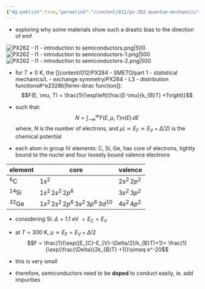 ```yaml
---
{"dg-publish":true,"permalink":"/content/012/px-262-quantum-mechanics/term-2/l-semiconductors/px-262-l1-introduction-to-semiconductors/","noteIcon":"1","created":"2025-02-17T11:14:53.392+00:00","updated":"2025-02-17T13:02:59.762+00:00"}
---
```


- exploring why some materials show such a drastic bias to the direction of emf

![PX262 - I1 - introduction to semiconductors.png|500](/img/user/pics/PX262%20-%20I1%20-%20introduction%20to%20semiconductors.png)
![PX262 - I1 - introduction to semiconductors-1.png|500](/img/user/pics/PX262%20-%20I1%20-%20introduction%20to%20semiconductors-1.png)
 ![PX262 - I1 - introduction to semiconductors-2.png|500](/img/user/pics/PX262%20-%20I1%20-%20introduction%20to%20semiconductors-2.png)

- for $T \neq 0$ K, the [[content/012/PX284 - SMETO/part 1 - statistical mechanics/L - exchange symmetry/PX284 - L3 - distribution functions#^e2328b\|fermi-dirac function]]:
$$F(E, \mu, T) = \frac{1}{\exp\left(\frac{E-\mu}{k_{B}T} +1\right)}$$
- such that:
$$N = \int_{-\infty} ^{\infty} F(E,\mu, T) n(E)\, dE$$
	where, $N$ is the number of electrons, and $\mu (\simeq E_{F}\simeq E_{V} + \Delta/2)$ is the chemical potential

- each atom in group IV elements: C, Si, Ge, has  core of electrons, tightly bound to the nuclei and four loosely bound valence electrons

| element   | core                                      | valence            |
| --------- | ----------------------------------------- | ------------------ |
| $^6$C     | $1s^{2}$                                  | $2s^{2} \, 2p^{2}$ |
| $^{14}$Si | $1s^{2}\,2s^2\,2p^6$                      | $3s^2\,3p^2$       |
| $^{32}$Ge | $1s^{2}\,2s^2\,2p^6\,3s^2\,3p^6\,3d^{10}$ | $4s^2\,4p^2$       |

- considering Si: $\Delta = 1.1$ eV $=E_{C}= E_V$
- at $T= 300$ K, $\mu \simeq E_{F} = E_{V} + \Delta/2$
$$F = \frac{1}{\exp((E_{C}-E_{V}-\Delta/2)/k_{B}T)+1}= \frac{1}{\exp(\frac{\Delta}{2k_{B}T} +1)}\simeq e^-20$$

- this is very small
- therefore, semiconductors need to be **doped** to conduct easily, ie. add impurities
